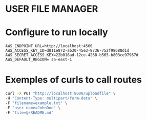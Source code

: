
# USER FILE MANAGER

# Configure to run locally

```dotenv
AWS_ENDPOINT_URL=http://localhost:4566
AWS_ACCESS_KEY_ID=d811e872-ab30-45e3-8736-752f98688d1d
AWS_SECRET_ACCESS_KEY=22b018ad-12ce-4268-b565-b803ce97967d
AWS_DEFAULT_REGION= sa-east-1
```

# Exemples of curls to call routes

```bash
curl -X PUT "http://localhost:8000/uploadfile" \
-H "Content-Type: multipart/form-data" \
-F "filename=example.txt" \
-F "user_name=JohnDoe" \
-F "file=@/README.md"
```